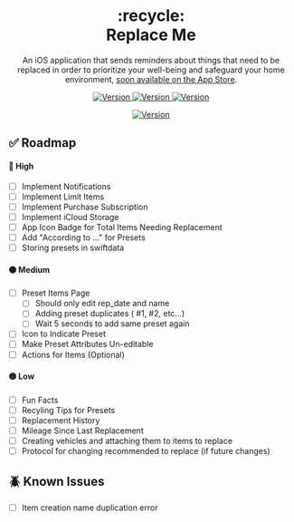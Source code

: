 <h1 align="center">
  :recycle: <br> Replace Me
</h1>

<p align="center">
  An iOS application that sends reminders about things that need to be replaced in order to prioritize your well-being and safeguard your home environment, <a href=""> soon available on the App Store</a>.
</p>

<p align="center">
  <a href="">
    <img alt="Version" src="https://img.shields.io/badge/version-0.1.0-brightgreen" />
  </a>
    <a href="">
    <img alt="Version" src="https://img.shields.io/badge/build-passing-brightgreen" />
  </a>
    <a href="">
    <img alt="Version" src="https://img.shields.io/badge/repo_status-active-brightgreen" />
  </a>

</p>

<p align="center">
  <a href="">
    <img alt="Version" src="https://i.postimg.cc/qvSVc8jW/replace-me.png" />
  </a>
</p>

## :white_check_mark: Roadmap

#### :red_circle: High

- [ ] Implement Notifications
- [ ] Implement Limit Items
- [ ] Implement Purchase Subscription
- [ ] Implement iCloud Storage
- [ ] App Icon Badge for Total Items Needing Replacement
- [ ] Add "According to ..." for Presets
- [ ] Storing presets in swiftdata

#### :orange_circle: Medium

- [ ] Preset Items Page
  - [ ] Should only edit rep_date and name
  - [ ] Adding preset duplicates ( #1, #2, etc...)
  - [ ] Wait 5 seconds to add same preset again
- [ ] Icon to Indicate Preset
- [ ] Make Preset Attributes Un-editable
- [ ] Actions for Items (Optional)

#### :yellow_circle: Low

- [ ] Fun Facts
- [ ] Recyling Tips for Presets
- [ ] Replacement History
- [ ] Mileage Since Last Replacement
- [ ] Creating vehicles and attaching them to items to replace
- [ ] Protocol for changing recommended to replace (if future changes)

## :beetle: Known Issues

- [ ] Item creation name duplication error
